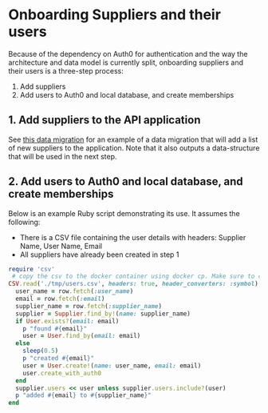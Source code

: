 # Onboarding Suppliers and their users

Because of the dependency on Auth0 for authentication and the way the
architecture and data model is currently split, onboarding suppliers and their
users is a three-step process:

  1. Add suppliers
  2. Add users to Auth0 and local database, and create memberships

## 1. Add suppliers to the API application

See [this data migration](dbdata_migrate/20180927100810_seed_agreements_for_october_suppliers.rb)
for an example of a data migration that will add a list of new suppliers to
the application. Note that it also outputs a data-structure that will be used
in the next step.

## 2. Add users to Auth0 and local database, and create memberships

Below is an example Ruby script demonstrating its use. It assumes the following:
- There is a CSV file containing the user details with headers: Supplier Name,
  User Name, Email
- All suppliers have already been created in step 1

```ruby
require 'csv'
 # copy the csv to the docker container using docker cp. Make sure to cleanup after!
CSV.read('./tmp/users.csv', headers: true, header_converters: :symbol).each do |row|
  user_name = row.fetch(:user_name)
  email = row.fetch(:email)
  supplier_name = row.fetch(:supplier_name)
  supplier = Supplier.find_by!(name: supplier_name)
  if User.exists?(email: email)
    p "found #{email}"
    user = User.find_by(email: email)
  else
    sleep(0.5)
    p "created #{email}"
    user = User.create!(name: user_name, email: email)
    user.create_with_auth0
  end
  supplier.users << user unless supplier.users.include?(user)
  p "added #{email} to #{supplier_name}"
end
```
